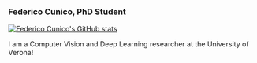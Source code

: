 ### Federico Cunico, PhD Student
[![Federico Cunico's GitHub stats](https://github-readme-stats.vercel.app/api?username=federicocunico)](https://github.com/anuraghazra/github-readme-stats)

I am a Computer Vision and Deep Learning researcher at the University of Verona!

<!--
**federicocunico/federicocunico** is a ✨ _special_ ✨ repository because its `README.md` (this file) appears on your GitHub profile.

Here are some ideas to get you started:

- 🔭 I’m currently working on ...
- 🌱 I’m currently learning ...
- 👯 I’m looking to collaborate on ...
- 🤔 I’m looking for help with ...
- 💬 Ask me about ...
- 📫 How to reach me: ...
- 😄 Pronouns: ...
- ⚡ Fun fact: ...
-->
